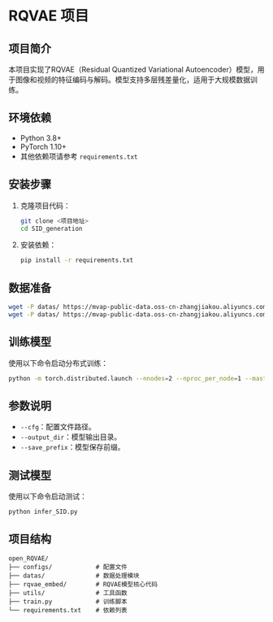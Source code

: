 # RQVAE 项目

## 项目简介

本项目实现了RQVAE（Residual Quantized Variational Autoencoder）模型，用于图像和视频的特征编码与解码。模型支持多层残差量化，适用于大规模数据训练。

## 环境依赖

- Python 3.8+
- PyTorch 1.10+
- 其他依赖项请参考 `requirements.txt`

## 安装步骤

1. 克隆项目代码：
   ```bash
   git clone <项目地址>
   cd SID_generation
   ```
2. 安装依赖：
   ```bash
   pip install -r requirements.txt
   ```

## 数据准备
   ```bash
   wget -P datas/ https://mvap-public-data.oss-cn-zhangjiakou.aliyuncs.com/yingwu_data/ICLR_2026_data/reconstruct_data_mask.npz
   wget -P datas/ https://mvap-public-data.oss-cn-zhangjiakou.aliyuncs.com/yingwu_data/ICLR_2026_data/contrastive_data_mask.npz
   ```

## 训练模型
使用以下命令启动分布式训练：
   ```bash
   python -m torch.distributed.launch --nnodes=2 --nproc_per_node=1 --master_port=27646 train.py --output_dir=/path/to/output --save_prefix=MODEL_NAME --cfg=configs/rqvae_i2v.yml
   ```

## 参数说明

- `--cfg`：配置文件路径。
- `--output_dir`：模型输出目录。
- `--save_prefix`：模型保存前缀。

## 测试模型

使用以下命令启动测试：

```bash
python infer_SID.py
```

## 项目结构

```
open_RQVAE/
├── configs/            # 配置文件
├── datas/              # 数据处理模块
├── rqvae_embed/        # RQVAE模型核心代码
├── utils/              # 工具函数
├── train.py            # 训练脚本
└── requirements.txt    # 依赖列表
```